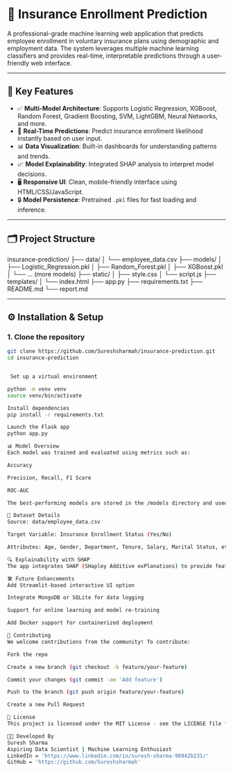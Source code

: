 # 🧠 Insurance Enrollment Prediction

A professional-grade machine learning web application that predicts employee enrollment in voluntary insurance plans using demographic and employment data. The system leverages multiple machine learning classifiers and provides real-time, interpretable predictions through a user-friendly web interface.

---

## 🚀 Key Features

- ✅ **Multi-Model Architecture**: Supports Logistic Regression, XGBoost, Random Forest, Gradient Boosting, SVM, LightGBM, Neural Networks, and more.
- 🎯 **Real-Time Predictions**: Predict insurance enrollment likelihood instantly based on user input.
- 📊 **Data Visualization**: Built-in dashboards for understanding patterns and trends.
- 📈 **Model Explainability**: Integrated SHAP analysis to interpret model decisions.
- 🖥️ **Responsive UI**: Clean, mobile-friendly interface using HTML/CSS/JavaScript.
- 🔒 **Model Persistence**: Pretrained `.pkl` files for fast loading and inference.

---

## 🗂️ Project Structure

insurance-prediction/
├── data/
│ └── employee_data.csv
├── models/
│ ├── Logistic_Regression.pkl
│ ├── Random_Forest.pkl
│ ├── XGBoost.pkl
│ └── ... (more models)
├── static/
│ ├── style.css
│ └── script.js
├── templates/
│ └── index.html
├── app.py
├── requirements.txt
├── README.md
└── report.md


---

## ⚙️ Installation & Setup

### 1. Clone the repository

```bash
git clone https://github.com/Sureshsharmah/insurance-prediction.git
cd insurance-prediction


 Set up a virtual environment

python -m venv venv
source venv/bin/activate      

Install dependencies
pip install -r requirements.txt

Launch the Flask app
python app.py

📊 Model Overview
Each model was trained and evaluated using metrics such as:

Accuracy

Precision, Recall, F1 Score

ROC-AUC

The best-performing models are stored in the /models directory and used for real-time prediction.

📁 Dataset Details
Source: data/employee_data.csv

Target Variable: Insurance Enrollment Status (Yes/No)

Attributes: Age, Gender, Department, Tenure, Salary, Marital Status, etc.

🔍 Explainability with SHAP
The app integrates SHAP (SHapley Additive exPlanations) to provide feature-level insights for each prediction, promoting transparency and trust in model outputs.

🛠️ Future Enhancements
Add Streamlit-based interactive UI option

Integrate MongoDB or SQLite for data logging

Support for online learning and model re-training

Add Docker support for containerized deployment

🤝 Contributing
We welcome contributions from the community! To contribute:

Fork the repo

Create a new branch (git checkout -b feature/your-feature)

Commit your changes (git commit -am 'Add feature')

Push to the branch (git push origin feature/your-feature)

Create a new Pull Request

📄 License
This project is licensed under the MIT License - see the LICENSE file for details.

👨‍💻 Developed By
Suresh Sharma
Aspiring Data Scientist | Machine Learning Enthusiast
LinkedIn = 'https://www.linkedin.com/in/suresh-sharma-90942b231/'
GitHub = 'https://github.com/Sureshsharmah'
